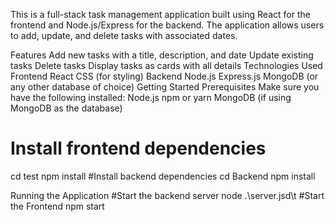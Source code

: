This is a full-stack task management application built using React for the frontend and Node.js/Express for the backend. The application allows users to add, update, and delete tasks with associated dates.

Features
    Add new tasks with a title, description, and date
    Update existing tasks
    Delete tasks
    Display tasks as cards with all details
Technologies Used
   Frontend
   React
   CSS (for styling)
 Backend
   Node.js
   Express.js
   MongoDB (or any other database of choice)
Getting Started
   Prerequisites
   Make sure you have the following installed:
         Node.js
         npm or yarn
         MongoDB (if using MongoDB as the database)

# Install frontend dependencies 
cd test
npm install
#Install backend dependencies
cd Backend
npm install


Running the Application
#Start the backend server
       node .\server.jsd\t
 #Start the Frontend
     npm start



    
